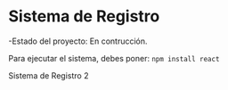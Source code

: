 <h1>Sistema de Registro</h1>
-Estado del proyecto: En contrucción.

Para ejecutar el sistema, debes poner:
```npm install react```

Sistema de Registro 2
